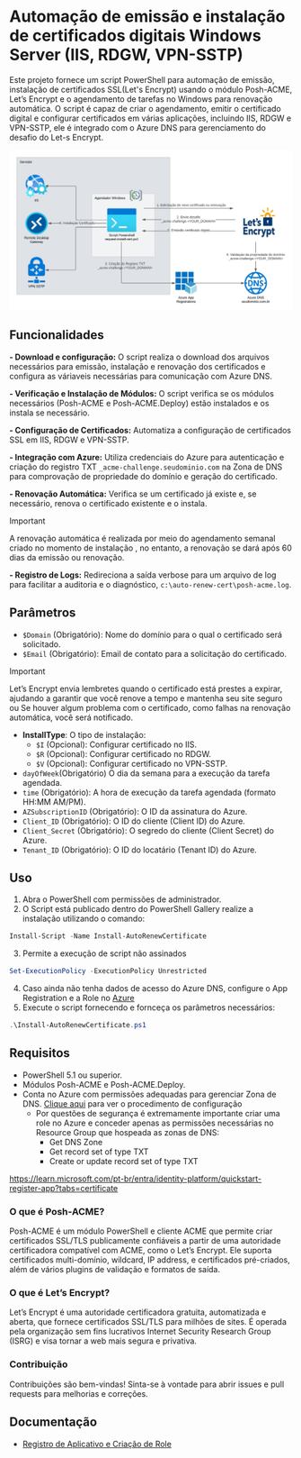 # Automação de emissão e instalação de certificados digitais Windows Server (IIS, RDGW, VPN-SSTP)

Este projeto fornece um script PowerShell para automação de emissão, instalação de certificados SSL(Let's Encrypt) usando o módulo Posh-ACME, Let’s Encrypt e o agendamento de tarefas no Windows para renovação automática. O script é capaz de criar o agendamento, emitir o certificado digital e configurar certificados em várias aplicações, incluindo IIS, RDGW e VPN-SSTP, ele é integrado com o Azure DNS para gerenciamento do desafio do Let-s Encrypt.  

![Fluxo](fluxo.jpeg)

## Funcionalidades ##  

**- Download e configuração:** O script realiza o download dos arquivos necessários para emissão, instalação e renovação dos certificados e configura as váriaveis necessárias para comunicação com Azure DNS.

**- Verificação e Instalação de Módulos:** O script verifica se os módulos necessários (Posh-ACME e Posh-ACME.Deploy) estão instalados e os instala se necessário.    

**- Configuração de Certificados:**  Automatiza a configuração de certificados SSL em IIS, RDGW e VPN-SSTP.

**- Integração com Azure:** Utiliza credenciais do Azure para autenticação e criação do registro TXT `_acme-challenge.seudominio.com` na Zona de DNS para comprovação de propriedade do domínio e geração do certificado.

**- Renovação Automática:** Verifica se um certificado já existe e, se necessário, renova o certificado existente e o instala.
> [!IMPORTANT]
> A renovação automática é realizada por meio do agendamento semanal criado no momento de instalação , no entanto, a renovação se dará após 60 dias da emissão ou renovação. 

**- Registro de Logs:** Redireciona a saída verbose para um arquivo de log para facilitar a auditoria e o diagnóstico, `c:\auto-renew-cert\posh-acme.log`.

## Parâmetros ##  
- `$Domain` (Obrigatório): Nome do domínio para o qual o certificado será solicitado.  
- `$Email` (Obrigatório): Email de contato para a solicitação do certificado.
> [!IMPORTANT]
> Let’s Encrypt envia lembretes quando o certificado está prestes a expirar, ajudando a garantir que você renove a tempo e mantenha seu site seguro ou Se houver algum problema com o certificado, como falhas na renovação automática, você será notificado.
- **InstallType**: O tipo de instalação:
  - `$I` (Opcional): Configurar certificado no IIS.  
  - `$R` (Opcional): Configurar certificado no RDGW.  
  - `$V` (Opcional): Configurar certificado no VPN-SSTP.  
- `dayOfWeek`(Obrigatório) O dia da semana para a execução da tarefa agendada.
- `time` (Obrigatório): A hora de execução da tarefa agendada (formato HH:MM AM/PM).
- `AZSubscriptionID` (Obrigatório): O ID da assinatura do Azure.
- `Client_ID` (Obrigatório): O ID do cliente (Client ID) do Azure.
- `Client_Secret` (Obrigatório): O segredo do cliente (Client Secret) do Azure.
- `Tenant_ID` (Obrigatório): O ID do locatário (Tenant ID) do Azure.

## Uso ##


1. Abra o PowerShell com permissões de administrador.
2. O Script está publicado dentro do PowerShell Gallery realize a instalação utilizando o comando:
```powershell
Install-Script -Name Install-AutoRenewCertificate	
````
3. Permite a execução de script não assinados
```powershell
Set-ExecutionPolicy -ExecutionPolicy Unrestricted
````
4. Caso ainda não tenha dados de acesso do Azure DNS, configure o App Registration e a Role no [Azure](APP_REGISTRATION.md)
5. Execute o script fornecendo e fornceça os parâmetros necessários:

```powershell
.\Install-AutoRenewCertificate.ps1
````  

## Requisitos ##
- PowerShell 5.1 ou superior.  
- Módulos Posh-ACME e Posh-ACME.Deploy.  
- Conta no Azure com permissões adequadas para gerenciar Zona de DNS. [Clique aqui](APP_REGISTRATION.md) para ver o procedimento de configuração
    - Por questões de segurança é extremamente importante criar uma role no Azure e conceder apenas as permissões necessárias no Resource Group que hospeada as zonas de DNS:  
      - Get DNS Zone   
      - Get record set of type TXT   
      - Create or update record set of type TXT  

https://learn.microsoft.com/pt-br/entra/identity-platform/quickstart-register-app?tabs=certificate
  
### O que é Posh-ACME? ### 
Posh-ACME é um módulo PowerShell e cliente ACME que permite criar certificados SSL/TLS publicamente confiáveis a partir de uma autoridade certificadora compatível com ACME, como o Let’s Encrypt. Ele suporta certificados multi-domínio, wildcard, IP address, e certificados pré-criados, além de vários plugins de validação e formatos de saída.

### O que é Let’s Encrypt? ### 
Let’s Encrypt é uma autoridade certificadora gratuita, automatizada e aberta, que fornece certificados SSL/TLS para milhões de sites. É operada pela organização sem fins lucrativos Internet Security Research Group (ISRG) e visa tornar a web mais segura e privativa.

### Contribuição ###  
Contribuições são bem-vindas! Sinta-se à vontade para abrir issues e pull requests para melhorias e correções.

## Documentação  

- [Registro de Aplicativo e Criação de Role](APP_REGISTRATION.md)
